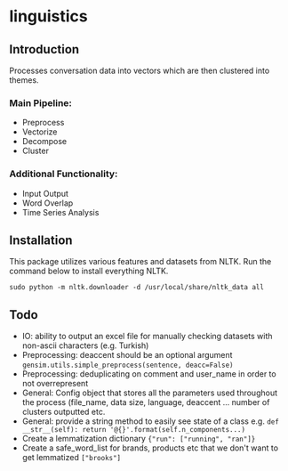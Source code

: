 # linguistics

## Introduction
Processes conversation data into vectors which are then clustered into themes. 


### Main Pipeline:
* Preprocess
* Vectorize
* Decompose
* Cluster

### Additional Functionality:
* Input Output
* Word Overlap
* Time Series Analysis


## Installation
This package utilizes various features and datasets from NLTK. Run the command below to install everything NLTK.
```
sudo python -m nltk.downloader -d /usr/local/share/nltk_data all
```

## Todo
* IO: ability to output an excel file for manually checking datasets with non-ascii characters (e.g. Turkish)
* Preprocessing: deaccent should be an optional argument ```gensim.utils.simple_preprocess(sentence, deacc=False)```
* Preprocessing: deduplicating on comment and user_name in order to not overrepresent 
* General: Config object that stores all the parameters used throughout the process (file_name, data size, language, deaccent ... number of clusters outputted etc.
* General: provide a string method to easily see state of a class e.g. ```def __str__(self): return '@{}'.format(self.n_components...)```
* Create a lemmatization dictionary ```{"run": ["running", "ran"]}```
* Create a safe_word_list for brands, products etc that we don't want to get lemmatized ```["brooks"]```
